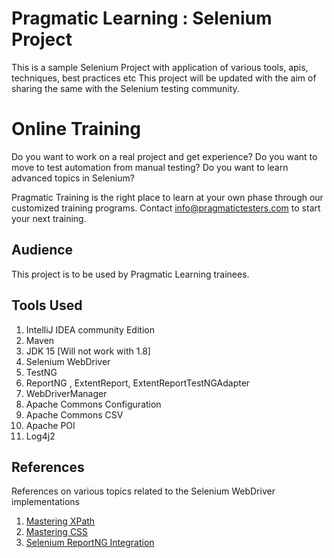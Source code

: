 # Pragmatic Learning : Selenium  Project
This is a sample Selenium Project with application of various tools, apis, techniques, best practices etc
This project will be updated with the aim of sharing the same with the Selenium testing community.


# Online Training
Do you want to work on a real project and get experience?
Do you want to move to test automation from manual testing?
Do you want to learn advanced topics in Selenium?

Pragmatic Training is the right  place to learn at your own phase through our customized training programs.
Contact info@pragmatictesters.com to start your next training.



## Audience
This project is to be used by Pragmatic Learning trainees.

## Tools Used
1. IntelliJ IDEA community Edition
2. Maven
3. JDK 15  [Will not work with 1.8]
4. Selenium WebDriver
5. TestNG
6. ReportNG , ExtentReport, ExtentReportTestNGAdapter
7. WebDriverManager
8. Apache Commons Configuration
9. Apache Commons CSV
10. Apache POI
11. Log4j2


## References
References on various topics related to the Selenium WebDriver implementations
1. [Mastering XPath](http://pragmatictestlabs.com/2020/01/28/mastering-xpath-for-selenium-test-automation-engineers/)
2. [Mastering CSS](http://pragmatictestlabs.com/2020/02/09/mastering-css-for-selenium-test-automation-2/)
3. [Selenium ReportNG Integration](http://pragmatictestlabs.com/2020/03/06/selenium-webdriver-test-report-using-reportng/)